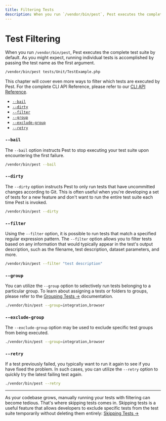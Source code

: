 ```yaml
---
title: Filtering Tests
description: When you run `/vendor/bin/pest`, Pest executes the complete test suite by default. Nevertheless, Pest provides various CLI options and methods that can be helpful for filtering your test suite during development.
---
```


# Test Filtering

When you run `/vendor/bin/pest`, Pest executes the complete test suite by default. As you might expect, running individual tests is accomplished by passing the test name as the first argument.

```bash
/vendor/bin/pest tests/Unit/TestExample.php
```

This chapter will cover even more ways to filter which tests are executed by Pest. For the complete CLI API Reference, please refer to our [CLI API Reference](/docs/cli-api-reference).

<div class="collection-method-list" markdown="1">

- [`--bail`](#bail)
- [`--dirty`](#dirty)
- [`--filter`](#filter)
- [`--group`](#group)
- [`--exclude-group`](#exclude-group)
- [`--retry`](#retry)

</div>

<a name="bail"></a>
### `--bail`

The `--bail` option instructs Pest to stop executing your test suite upon encountering the first failure.

```bash
/vendor/bin/pest --bail
```

<a name="dirty"></a>
### `--dirty`

The `--dirty` option instructs Pest to only run tests that have uncommitted changes according to Git. This is often useful when you're developing a set of tests for a new feature and don't want to run the entire test suite each time Pest is invoked.

```bash
/vendor/bin/pest --dirty
```

<a name="filter"></a>
### `--filter`

Using the `--filter` option, it is possible to run tests that match a specified regular expression pattern. The `--filter` option allows you to filter tests based on any information that would typically appear in the test's output description, such as the filename, test description, dataset parameters, and more.

```bash
/vendor/bin/pest --filter "test description"
```

<a name="group"></a>
### `--group`

You can utilize the `--group` option to selectively run tests belonging to a particular group. To learn about assigning a tests or folders to groups, please refer to the [Grouping Tests →](/docs/grouping-tests) documentation.

```bash
./vendor/bin/pest --group=integration,browser
```

<a name="exclude-group"></a>
### `--exclude-group`

The `--exclude-group` option may be used to exclude specific test groups from being executed.

```bash
./vendor/bin/pest --group=integration,browser
```

<a name="retry"></a>
### `--retry`

If a test previously failed, you typically want to run it again to see if you have fixed the problem. In such cases, you can utilize the `--retry` option to quickly try the latest failing test again.

```bash
./vendor/bin/pest --retry
```

---

As your codebase grows, manually running your tests with filtering can become tedious. That's where skipping tests comes in. Skipping tests is a useful feature that allows developers to exclude specific tests from the test suite temporarily without deleting them entirely: [Skipping Tests →](/docs/skipping-tests)

